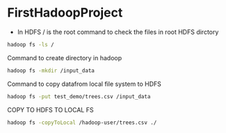 # FirstHadoopProject
- In HDFS / is the root
command to check the files in root HDFS dirctory
```bash
hadoop fs -ls /
```
Command to create directory in hadoop
```bash
hadoop fs -mkdir /input_data
```
Command to copy datafrom local file system to HDFS
```bash
hadoop fs -put test_demo/trees.csv /input_data
```
COPY TO HDFS TO LOCAL FS
```bash
hadoop fs -copyToLocal /hadoop-user/trees.csv ./
```
